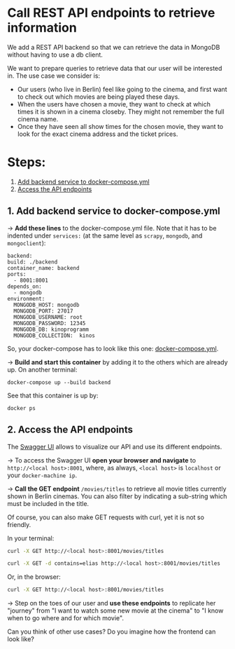 # Call REST API endpoints to retrieve information

We add a REST API backend so that we can retrieve the data in MongoDB without having to use a db client. 

We want to prepare queries to retrieve data that our user will be interested in. The use case we consider is:
* Our users (who live in Berlin) feel like going to the cinema, and first want to check out which movies are being played these days.
* When the users have chosen a movie, they want to check at which times it is shown in a cinema closeby. They might not remember the full cinema name.
* Once they have seen all show times for the chosen movie, they want to look for the exact cinema address and the ticket prices.


# Steps:

1. [Add backend service to docker-compose.yml](#step1)
2. [Access the API endpoints](#step2)


## 1. Add backend service to docker-compose.yml <a name="step1"></a>

&#8594; **Add these lines** to the docker-compose.yml file. Note that it has to be indented under `services:` (at the same level as `scrapy`, `mongodb`, and `mongoclient`):

```
backend:
build: ./backend
container_name: backend
ports:
  - 8001:8001
depends_on:
  - mongodb
environment:
  MONGODB_HOST: mongodb
  MONGODB_PORT: 27017
  MONGODB_USERNAME: root
  MONGODB_PASSWORD: 12345
  MONGODB_DB: kinoprogramm
  MONGODB_COLLECTION:  kinos
```

So, your docker-compose has to look like this one: [docker-compose.yml](docker-compose.yml).

&#8594; **Build and start this container** by adding it to the others which are already up. On another terminal:

```
docker-compose up --build backend
```

See that this container is up by:

```
docker ps
```


## 2. Access the API endpoints <a name="step2"></a>

The [Swagger UI](https://flask-restplus.readthedocs.io/en/stable/swagger.html) allows to visualize our API and use its different endpoints.

&#8594; To access the Swagger UI **open your browser and navigate** to `http://<local host>:8001`, where, as always, `<local host>` is `localhost` or your `docker-machine ip`.

&#8594; **Call the GET endpoint** `/movies/titles` to retrieve all movie titles currently shown in Berlin cinemas. You can also filter by indicating a sub-string which must be included in the title. 

Of course, you can also make GET requests with curl, yet it is not so friendly. 

In your terminal: 

```bash
curl -X GET http://<local host>:8001/movies/titles

curl -X GET -d contains=elias http://<local host>:8001/movies/titles
```

Or, in the browser:

```bash
curl -X GET http://<local host>:8001/movies/titles
```

&#8594; Step on the toes of our user and **use these endpoints** to replicate her "journey" from "I want to watch some new movie at the cinema" to "I know when to go where and for which movie".

Can you think of other use cases? Do you imagine how the frontend can look like?
